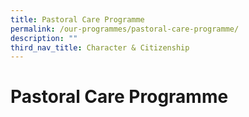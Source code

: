 ```yaml
---
title: Pastoral Care Programme
permalink: /our-programmes/pastoral-care-programme/
description: ""
third_nav_title: Character & Citizenship
---
```

# **Pastoral Care Programme**